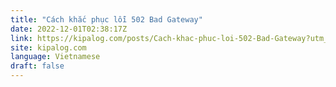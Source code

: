 ```yaml
---
title: "Cách khắc phục lỗi 502 Bad Gateway"
date: 2022-12-01T02:38:17Z
link: https://kipalog.com/posts/Cach-khac-phuc-loi-502-Bad-Gateway?utm_medium=RSS&utm_source=news.12bit.vn
site: kipalog.com
language: Vietnamese
draft: false
---
```

